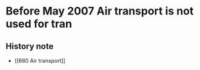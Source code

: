 # Before May 2007 Air transport is not used for tran  

## History note

- [[680 Air transport]]  

